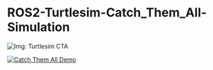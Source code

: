 # ROS2-Turtlesim-Catch_Them_All-Simulation

![Img: Turtlesim CTA](https://github.com/LateefAkinola/ROS2-Turtlesim-Catch_Them_All-Project/assets/105966848/2e9768d5-569b-489e-84d3-d3ed4aa8f32a)

[![Catch Them All Demo]()](https://github.com/LateefAkinola/ROS2-Turtlesim-Catch_Them_All-Project/assets/105966848/eb6e6cb0-801a-4af1-866f-2b7acbf743b7)
